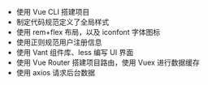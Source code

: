 - 使用 Vue CLI 搭建项目
- 制定代码规范定义了全局样式
- 使用 rem+flex 布局，以及 iconfont 字体图标
- 使用正则规范用户注册信息
- 使用 Vant 组件库、less 编写 UI 界面
- 使用 Vue Router 搭建项目路由，使用 Vuex 进行数据缓存
- 使用 axios 请求后台数据

